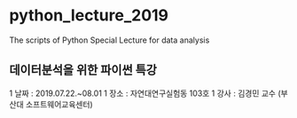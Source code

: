# python_lecture_2019
The scripts of  Python Special Lecture for data analysis

## 데이터분석을 위한 파이썬 특강
1 날짜 : 2019.07.22.~08.01
1 장소 : 자연대연구실험동 103호
1 강사 : 김경민 교수 (부산대 소프트웨어교육센터)
